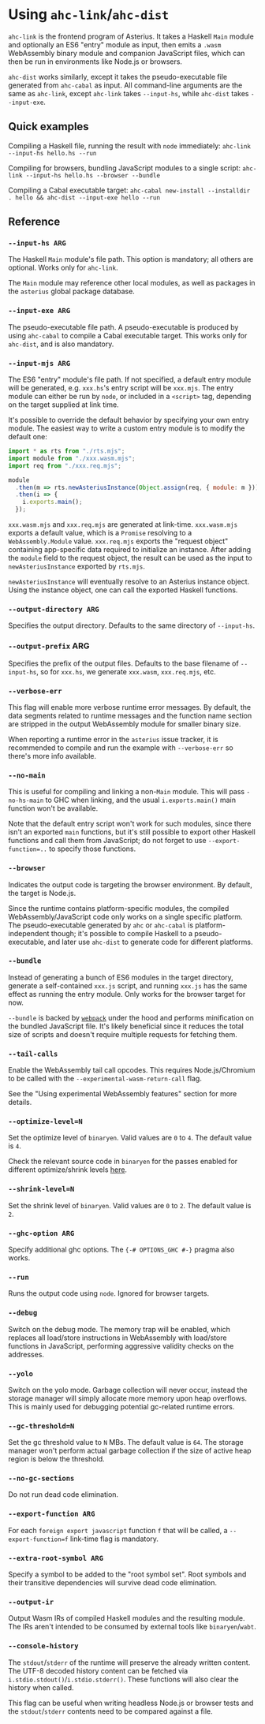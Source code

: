 # Using `ahc-link`/`ahc-dist`

`ahc-link` is the frontend program of Asterius. It takes a Haskell `Main` module
and optionally an ES6 "entry" module as input, then emits a `.wasm` WebAssembly
binary module and companion JavaScript files, which can then be run in
environments like Node.js or browsers.

`ahc-dist` works similarly, except it takes the pseudo-executable file generated
from `ahc-cabal` as input. All command-line arguments are the same as
`ahc-link`, except `ahc-link` takes `--input-hs`, while `ahc-dist` takes
`--input-exe`.

## Quick examples

Compiling a Haskell file, running the result with `node` immediately: `ahc-link
--input-hs hello.hs --run`

Compiling for browsers, bundling JavaScript modules to a single script:
`ahc-link --input-hs hello.hs --browser --bundle`

Compiling a Cabal executable target: `ahc-cabal new-install --installdir . hello
&& ahc-dist --input-exe hello --run`

## Reference

### `--input-hs ARG`

The Haskell `Main` module's file path. This option is mandatory; all others are
optional. Works only for `ahc-link`.

The `Main` module may reference other local modules, as well as packages in the
`asterius` global package database.

### `--input-exe ARG`

The pseudo-executable file path. A pseudo-executable is produced by using
`ahc-cabal` to compile a Cabal executable target. This works only for
`ahc-dist`, and is also mandatory.

### `--input-mjs ARG`

The ES6 "entry" module's file path. If not specified, a default entry module
will be generated, e.g. `xxx.hs`'s entry script will be `xxx.mjs`. The entry
module can either be run by `node`, or included in a `<script>` tag, depending
on the target supplied at link time.

It's possible to override the default behavior by specifying your own entry
module. The easiest way to write a custom entry module is to modify the default
one:

```javascript
import * as rts from "./rts.mjs";
import module from "./xxx.wasm.mjs";
import req from "./xxx.req.mjs";

module
  .then(m => rts.newAsteriusInstance(Object.assign(req, { module: m })))
  .then(i => {
    i.exports.main();
  });
```

`xxx.wasm.mjs` and `xxx.req.mjs` are generated at link-time. `xxx.wasm.mjs`
exports a default value, which is a `Promise` resolving to a
`WebAssembly.Module` value. `xxx.req.mjs` exports the "request object"
containing app-specific data required to initialize an instance. After adding
the `module` field to the request object, the result can be used as the input to
`newAsteriusInstance` exported by `rts.mjs`.

`newAsteriusInstance` will eventually resolve to an Asterius instance object.
Using the instance object, one can call the exported Haskell functions.

### `--output-directory ARG`

Specifies the output directory. Defaults to the same directory of `--input-hs`.

### `--output-prefix` ARG

Specifies the prefix of the output files. Defaults to the base filename of
`--input-hs`, so for `xxx.hs`, we generate `xxx.wasm`, `xxx.req.mjs`, etc.

### `--verbose-err`

This flag will enable more verbose runtime error messages. By default, the data
segments related to runtime messages and the function name section are stripped
in the output WebAssembly module for smaller binary size.

When reporting a runtime error in the `asterius` issue tracker, it is
recommended to compile and run the example with `--verbose-err` so there's more
info available.

### `--no-main`

This is useful for compiling and linking a non-`Main` module. This will pass
`-no-hs-main` to GHC when linking, and the usual `i.exports.main()` main
function won't be available.

Note that the default entry script won't work for such modules, since there
isn't an exported `main` functions, but it's still possible to export other
Haskell functions and call them from JavaScript; do not forget to use
`--export-function=..` to specify those functions.

### `--browser`

Indicates the output code is targeting the browser environment. By default, the
target is Node.js.

Since the runtime contains platform-specific modules, the compiled
WebAssembly/JavaScript code only works on a single specific platform. The
pseudo-executable generated by `ahc` or `ahc-cabal` is platform-independent
though; it's possible to compile Haskell to a pseudo-executable, and later use
`ahc-dist` to generate code for different platforms.

### `--bundle`

Instead of generating a bunch of ES6 modules in the target directory, generate a
self-contained `xxx.js` script, and running `xxx.js` has the same effect as
running the entry module. Only works for the browser target for now.

`--bundle` is backed by [`webpack`](https://webpack.js.org) under the hood and
performs minification on the bundled JavaScript file. It's likely beneficial
since it reduces the total size of scripts and doesn't require multiple requests
for fetching them.

### `--tail-calls`

Enable the WebAssembly tail call opcodes. This requires Node.js/Chromium to be
called with the `--experimental-wasm-return-call` flag.

See the "Using experimental WebAssembly features" section for more details.

### `--optimize-level=N`

Set the optimize level of `binaryen`. Valid values are `0` to `4`. The default
value is `4`.

Check the relevant source code in `binaryen` for the passes enabled for
different optimize/shrink levels
[here](https://github.com/WebAssembly/binaryen/blob/master/src/passes/pass.cpp).

### `--shrink-level=N`

Set the shrink level of `binaryen`. Valid values are `0` to `2`. The default
value is `2`.

### `--ghc-option ARG`

Specify additional ghc options. The `{-# OPTIONS_GHC #-}` pragma also works.

### `--run`

Runs the output code using `node`. Ignored for browser targets.

### `--debug`

Switch on the debug mode. The memory trap will be enabled, which replaces all
load/store instructions in WebAssembly with load/store functions in JavaScript,
performing aggressive validity checks on the addresses.

### `--yolo`

Switch on the yolo mode. Garbage collection will never occur, instead the
storage manager will simply allocate more memory upon heap overflows. This is
mainly used for debugging potential gc-related runtime errors.

### `--gc-threshold=N`

Set the gc threshold value to `N` MBs. The default value is `64`. The storage
manager won't perform actual garbage collection if the size of active heap
region is below the threshold.

### `--no-gc-sections`

Do not run dead code elimination.

### `--export-function ARG`

For each `foreign export javascript` function `f` that will be called, a
`--export-function=f` link-time flag is mandatory.

### `--extra-root-symbol ARG`

Specify a symbol to be added to the "root symbol set". Root symbols and their
transitive dependencies will survive dead code elimination.

### `--output-ir`

Output Wasm IRs of compiled Haskell modules and the resulting module. The IRs
aren't intended to be consumed by external tools like `binaryen`/`wabt`.

### `--console-history`

The `stdout`/`stderr` of the runtime will preserve the already written content.
The UTF-8 decoded history content can be fetched via
`i.stdio.stdout()`/`i.stdio.stderr()`. These functions will also clear the
history when called.

This flag can be useful when writing headless Node.js or browser tests and the
`stdout`/`stderr` contents need to be compared against a file.
